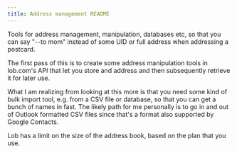 ```yaml
---
title: Address management README
---
```

Tools for address management, manipulation, databases etc, so that
you can say "--to mom" instead of some UID or full address when 
addressing a postcard.

The first pass of this is to create some address manipulation tools
in lob.com's API that let you store and address and then subsequently
retrieve it for later use.

What I am realizing from looking at this more is that you need some
kind of bulk import tool, e.g. from a CSV file or database, so that you
can get a bunch of names in fast. The likely path for me personally is
to go in and out of Outlook formatted CSV files since that's a format
also supported by Google Contacts.

Lob has a limit on the size of the address book, based on the plan
that you use.
